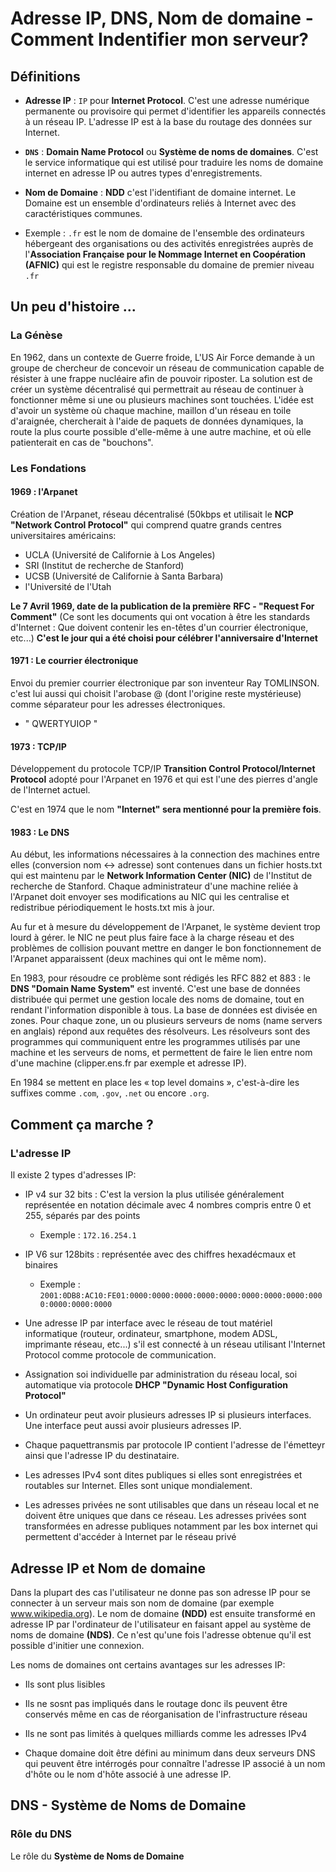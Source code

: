 # Adresse IP, DNS, Nom de domaine - Comment Indentifier mon serveur?

## Définitions

* **Adresse IP** : `IP` pour **Internet Protocol**. C'est une adresse numérique permanente ou provisoire qui permet d'identifier les appareils connectés à un réseau IP. L'adresse IP est à la base du routage des données sur Internet.

* **`DNS`** : **Domain Name Protocol** ou **Système de noms de domaines**. C'est le service informatique qui est utilisé pour traduire les noms de domaine internet en adresse IP ou autres types d'enregistrements.

* **Nom de Domaine** : **NDD** c'est l'identifiant de domaine internet. Le Domaine est un ensemble d'ordinateurs reliés à Internet avec des caractéristiques communes.

- Exemple : `.fr` est le nom de domaine de l'ensemble des ordinateurs hébergeant des organisations ou des activités enregistrées auprès de l'**Association Française pour le Nommage Internet en Coopération (AFNIC)** qui est le registre responsable du domaine de premier niveau `.fr`


## Un peu d'histoire ...

### La Génèse
En 1962, dans un contexte de Guerre froide, L'US Air Force demande à un groupe de chercheur de concevoir un réseau de communication capable de résister à une frappe nucléaire afin de pouvoir riposter.
La solution est de créer un système décentralisé qui permettrait au réseau de continuer à fonctionner même si une ou plusieurs machines sont touchées. L'idée est d'avoir un système où chaque machine, maillon d'un réseau en toile d'araignée, chercherait à l'aide de paquets de données dynamiques, la route la plus courte possible d'elle-même à une autre machine, et où elle patienterait en cas de "bouchons".

### Les Fondations

#### 1969 : l'Arpanet

Création de l'Arpanet, réseau décentralisé (50kbps et utilisait le **NCP "Network Control Protocol"** qui comprend quatre grands centres universitaires américains:

* UCLA (Université de Californie à Los Angeles)
* SRI (Institut de recherche de Stanford)
* UCSB (Université de Californie à Santa Barbara)
* l'Université de l'Utah

**Le 7 Avril 1969, date de la publication de la première** **RFC - "Request For Comment"** (Ce sont les documents qui ont vocation à être les standards d'Internet : Que doivent contenir les en-têtes d'un courrier électronique, etc...) 
**C'est le jour qui a été choisi pour célébrer l'anniversaire d'Internet**

#### 1971 : Le courrier électronique

Envoi du premier courrier électronique par son inventeur Ray TOMLINSON. c'est lui aussi qui choisit l'arobase @ (dont l'origine reste mystérieuse) comme séparateur pour les adresses électroniques.

* " QWERTYUIOP "

#### 1973 : TCP/IP

Développement du protocole TCP/IP **Transition Control Protocol/Internet Protocol** adopté pour l'Arpanet en 1976 et qui est l'une des pierres d'angle de l'Internet actuel.

C'est en 1974 que le nom **"Internet" sera mentionné pour la première fois**.

#### 1983 : Le DNS

Au début, les informations nécessaires à la connection des machines entre elles (conversion nom <-> adresse) sont contenues dans un fichier hosts.txt qui est maintenu par le **Network Information Center (NIC)** de l'Institut de recherche de Stanford. Chaque administrateur d'une machine reliée à l'Arpanet doit envoyer ses modifications au NIC qui les centralise et redistribue périodiquement le hosts.txt mis à jour.

Au fur et à mesure du développement de l'Arpanet, le système devient trop lourd à gérer. le NIC ne peut plus faire face à la charge réseau et des problèmes de collision pouvant mettre en danger le bon fonctionnement de l'Arpanet apparaissent (deux machines qui ont le même nom).

En 1983, pour résoudre ce problème sont rédigés les RFC 882 et 883 : le **DNS "Domain Name System"** est inventé. C'est une base de données distribuée qui permet une gestion locale des noms de domaine, tout en rendant l'information disponible à tous. La base de données est divisée en zones. Pour chaque zone, un ou plusieurs serveurs de noms (name servers en anglais) répond aux requêtes des résolveurs. Les résolveurs sont des programmes qui communiquent entre les programmes utilisés par une machine et les serveurs de noms, et permettent de faire le lien entre nom d'une machine (clipper.ens.fr par exemple et adresse IP).

En 1984 se mettent en place les « top level domains », c'est-à-dire les suffixes comme `.com`, `.gov`, `.net` ou encore `.org`. 

## Comment ça marche ?

### L'adresse IP

Il existe 2 types d'adresses IP:
* IP v4 sur 32 bits : C'est la version la plus utilisée généralement représentée en notation décimale avec 4 nombres compris entre 0 et 255, séparés par des points
	- Exemple : `172.16.254.1`

* IP V6 sur 128bits : représentée avec des chiffres hexadécmaux et binaires
	- Exemple : `2001:0DB8:AC10:FE01:0000:0000:0000:0000:0000:0000:0000:0000:0000:0000:0000:0000`


* Une adresse IP par interface avec le réseau de tout matériel informatique (routeur, ordinateur, smartphone, modem ADSL, imprimante réseau, etc...) s'il est connecté à un réseau utilisant l'Internet Protocol comme protocole de communication.

* Assignation soi individuelle par administration du réseau local, soi automatique via protocole **DHCP "Dynamic Host Configuration Protocol"**

* Un ordinateur peut avoir plusieurs adresses IP si plusieurs interfaces. Une interface peut aussi avoir plusieurs adresses IP.

* Chaque paquettransmis par protocole IP contient l'adresse de l'émetteyr ainsi que l'adresse IP du destinataire.

* Les adresses IPv4 sont dites publiques si elles sont enregistrées et routables sur Internet. Elles sont unique mondialement.

* Les adresses privées ne sont utilisables que dans un réseau local et ne doivent être uniques que dans ce réseau. Les adresses privées sont transformées en adresse publiques notamment par les box internet qui permettent d'accéder à Internet par le réseau privé

## Adresse IP et Nom de domaine

Dans la plupart des cas l'utilisateur ne donne pas son adresse IP pour se connecter à un serveur mais son nom de domaine (par exemple www.wikipedia.org). Le nom de domaine **(NDD)** est ensuite transformé en adresse IP par l'ordinateur de l'utilisateur en faisant appel au système de noms de domaine **(NDS)**. Ce n'est qu'une fois l'adresse obtenue qu'il est possible d'initier une connexion. 

Les noms de domaines ont certains avantages sur les adresses IP:
* Ils sont plus lisibles
* Ils ne sosnt pas impliqués dans le routage donc ils peuvent être conservés même en cas de réorganisation de l'infrastructure réseau
* Ils ne sont pas limités à quelques milliards comme les adresses IPv4

* Chaque domaine doit être défini au minimum dans deux serveurs DNS qui peuvent être intérrogés pour connaître l'adresse IP associé à un nom d'hôte ou le nom d'hôte associé à une adresse IP.

## DNS - Système de Noms de Domaine

### Rôle du DNS

Le rôle du **Système de Noms de Domaine**



















